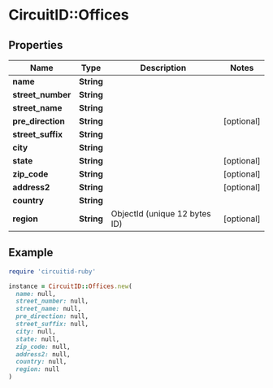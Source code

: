 # CircuitID::Offices

## Properties

| Name | Type | Description | Notes |
| ---- | ---- | ----------- | ----- |
| **name** | **String** |  |  |
| **street_number** | **String** |  |  |
| **street_name** | **String** |  |  |
| **pre_direction** | **String** |  | [optional] |
| **street_suffix** | **String** |  |  |
| **city** | **String** |  |  |
| **state** | **String** |  | [optional] |
| **zip_code** | **String** |  | [optional] |
| **address2** | **String** |  | [optional] |
| **country** | **String** |  |  |
| **region** | **String** | ObjectId (unique 12 bytes ID) | [optional] |

## Example

```ruby
require 'circuitid-ruby'

instance = CircuitID::Offices.new(
  name: null,
  street_number: null,
  street_name: null,
  pre_direction: null,
  street_suffix: null,
  city: null,
  state: null,
  zip_code: null,
  address2: null,
  country: null,
  region: null
)
```

